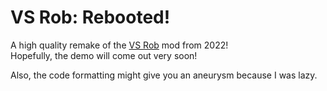 # VS Rob: Rebooted!
A high quality remake of the [VS Rob](https://gamebanana.com/wips/66151) mod from 2022! <br>
Hopefully, the demo will come out very soon!

Also, the code formatting might give you an aneurysm because I was lazy.